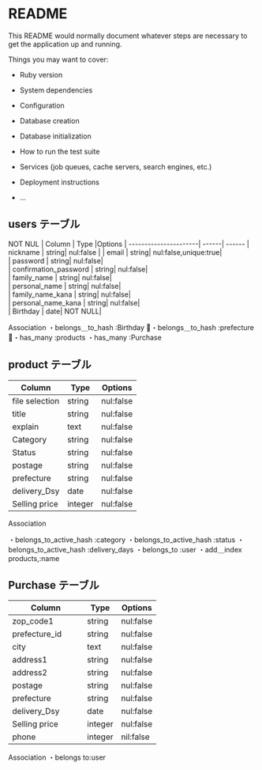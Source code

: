 # README

This README would normally document whatever steps are necessary to get the
application up and running.

Things you may want to cover:

* Ruby version

* System dependencies

* Configuration

* Database creation

* Database initialization

* How to run the test suite

* Services (job queues, cache servers, search engines, etc.)

* Deployment instructions

* ...
## users テーブル


NOT NUL
| Column                | Type  |Options 
| ----------------------| ------| ------ 
| nickname              | string| nul:false | 
| email                 | string| nul:false,unique:true|           
| password              | string| nul:false|         
| confirmation_password | string| nul:false|          
| family_name           | string| nul:false|           
| personal_name         | string| nul:false|  
| family_name_kana      | string| nul:false|  
| personal_name_kana    | string| nul:false|  
| Birthday              | date| NOT NULL|  

Association
・belongs＿to_hash :Birthday
・belongs＿to_hash :prefecture
・has_many :products
・has_many :Purchase

## product テーブル

| Column           | Type   | Options |
| -----------------| -------|---------| 
| file selection   | string | nul:false|
| title            | string | nul:false|
| explain          | text   | nul:false|   
| Category         | string | nul:false| 
| Status           | string | nul:false|                      
| postage          | string | nul:false| 
| prefecture       | string | nul:false| 
| delivery_Dsy     | date   | nul:false| 
| Selling price    | integer| nul:false| 

Association

・belongs_to_active_hash :category
・belongs_to_active_hash :status
・belongs_to_active_hash :delivery_days
・belongs_to :user
・add＿index products,:name
## Purchase テーブル

| Column           | Type   | Options |
| -----------------| -------|---------| 
| zop_code1   　　　| string | nul:false|
| prefecture_id    | string | nul:false|
| city          　　| text   | nul:false|   
| address1         | string | nul:false| 
| address2         | string | nul:false|                      
| postage          | string | nul:false| 
| prefecture       | string | nul:false| 
| delivery_Dsy     | date   | nul:false| 
| Selling price    | integer| nul:false| 
| phone            | integer| nil:false|

Association
・belongs to:user

